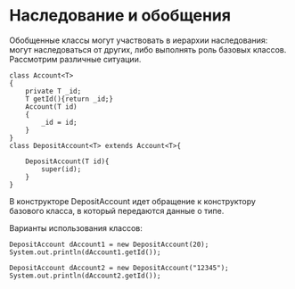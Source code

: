 # Наследование и обобщения
Обобщенные классы могут участвовать в иерархии наследования: могут наследоваться от других, либо выполнять роль базовых классов. Рассмотрим различные ситуации.

	class Account<T>
	{
	    private T _id;
	    T getId(){return _id;}
	    Account(T id)
	    {
	        _id = id;
	    }
	}
	class DepositAccount<T> extends Account<T>{
									 	
    	DepositAccount(T id){
        	super(id);
    	}
	}

В конструкторе DepositAccount идет обращение к конструктору базового класса, в который передаются данные о типе.

Варианты использования классов:

	DepositAccount dAccount1 = new DepositAccount(20);
	System.out.println(dAccount1.getId());
	         
	DepositAccount dAccount2 = new DepositAccount("12345");
	System.out.println(dAccount2.getId());